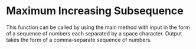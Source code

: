 # Maximum Increasing Subsequence

This function can be called by using the main method with input in the form of a sequence of numbers each separated by a space character. Output takes the form of a comma-separate sequence of numbers.
